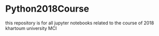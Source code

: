 # Python2018Course
this repository is for all jupyter notebooks related to the course of 2018 khartoum university MCI
